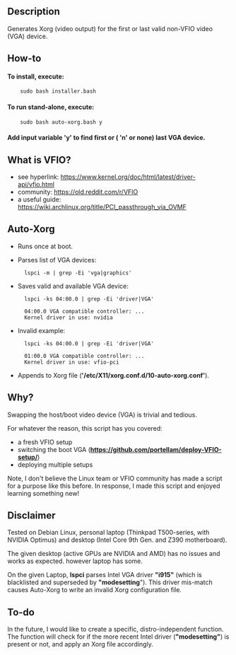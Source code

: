 ## Description
Generates Xorg (video output) for the first or last valid non-VFIO video (VGA) device.

## How-to
#### To install, execute:
        sudo bash installer.bash
#### To run stand-alone, execute:
        sudo bash auto-xorg.bash y
#### Add input variable **'y'** to find first or ( **'n'** or none) last VGA device.

## What is VFIO?
* see hyperlink:    https://www.kernel.org/doc/html/latest/driver-api/vfio.html
* community:        https://old.reddit.com/r/VFIO
* a useful guide:   https://wiki.archlinux.org/title/PCI_passthrough_via_OVMF

## Auto-Xorg
* Runs once at boot.
* Parses list of VGA devices:

        lspci -m | grep -Ei 'vga|graphics'
* Saves valid and available VGA device:

        lspci -ks 04:00.0 | grep -Ei 'driver|VGA'

        04:00.0 VGA compatible controller: ...
        Kernel driver in use: nvidia
* Invalid example:

        lspci -ks 04:00.0 | grep -Ei 'driver|VGA'

        01:00.0 VGA compatible controller: ...
        Kernel driver in use: vfio-pci

* Appends to Xorg file (**'/etc/X11/xorg.conf.d/10-auto-xorg.conf'**).

## Why?
Swapping the host/boot video device (VGA) is trivial and tedious.

For whatever the reason, this script has you covered:
* a fresh VFIO setup
* switching the boot VGA (**https://github.com/portellam/deploy-VFIO-setup/**)
* deploying multiple setups

Note, I don't believe the Linux team or VFIO community has made a script for a purpose like this before. In response, I made this script and enjoyed learning something new!

## Disclaimer
Tested on Debian Linux, personal laptop (Thinkpad T500-series, with NVIDIA Optimus) and desktop (Intel Core 9th Gen. and Z390 motherboard).

The given desktop (active GPUs are NVIDIA and AMD) has no issues and works as expected. however laptop has some.

On the given Laptop, **lspci** parses Intel VGA driver **"i915"** (which is blacklisted and superseded by **"modesetting**"). This driver mis-match causes Auto-Xorg to write an invalid Xorg configuration file.

## To-do
In the future, I would like to create a specific, distro-independent function. The function will check for if the more recent Intel driver (**"modesetting"**) is present or not, and apply an Xorg file accordingly.